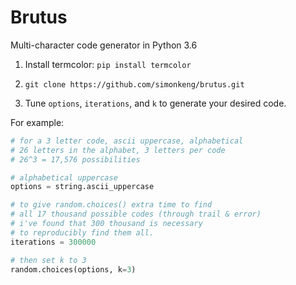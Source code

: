# Brutus

Multi-character code generator in Python 3.6

1. Install termcolor: `pip install termcolor`

2. `git clone https://github.com/simonkeng/brutus.git`

3. Tune `options`, `iterations`, and `k` to generate your desired code. 

For example:

```python
# for a 3 letter code, ascii uppercase, alphabetical
# 26 letters in the alphabet, 3 letters per code
# 26^3 = 17,576 possibilities

# alphabetical uppercase
options = string.ascii_uppercase

# to give random.choices() extra time to find 
# all 17 thousand possible codes (through trail & error)
# i've found that 300 thousand is necessary
# to reproducibly find them all.
iterations = 300000

# then set k to 3
random.choices(options, k=3)

```

